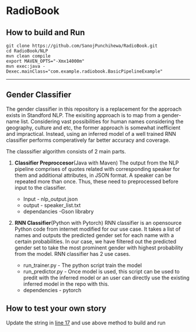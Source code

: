 # RadioBook

## How to build and Run
```
git clone https://github.com/SanojPunchihewa/RadioBook.git
cd RadioBook/NLP
mvn clean compile
export MAVEN_OPTS="-Xmx14000m"
mvn exec:java -Dexec.mainClass="com.example.radiobook.BasicPipelineExample"
```

------------


## Gender Classifier
The gender classifier in this repository is a replacement for the approach exists in Standford NLP. The exisiting 
approach is to map from a gender-name list. Considering vast possibilities for human names considering the 
geography, culture and etc, the former approach is somewhat inefficient and impractical. Instead, using an 
inferred model of a well trained RNN classifier performs comperatively far better accuracy and coverage.

The classsifier algorithm consists of 2 main parts.
1.  **Classifier Preproccesor**(Java with Maven)
The output from the NLP pipeline comprises of quotes related with corresponding speaker for them and additional attributes, in JSON format. A speaker can be repeated more than once. Thus, these need to preprocessed before input to the classifier.
       - Input - nlp_output.json
	   - output - speaker_list.txt
	   - dependancies -Gson librabry
	   
2. **RNN Classifier**(Python with Pytorch)
RNN classifier is an opensource Python code from internet modified for our use case. It takes a list of names and outputs the predicted gender set for each name with a certain probabilities. In our case, we have filtered out the predicted gender set to take the most prominent gender with highest probability from the model. RNN classifier has 2 use cases.
    - run_trainer.py - The python script train the model
    - run_predictor.py - Once model is used, this script can be used to predit with the inferred model or an user can directly use the existing inferred model in the repo with this.
    - dependencies - pytorch


## How to test your own story

Update the string in [line 17](https://github.com/SanojPunchihewa/RadioBook/blob/fc78a53223075fe7e1b69ec806da80209d466d00/NLP/src/main/java/com/example/radiobook/BasicPipelineExample.java#L17)
and use above method to build and run
